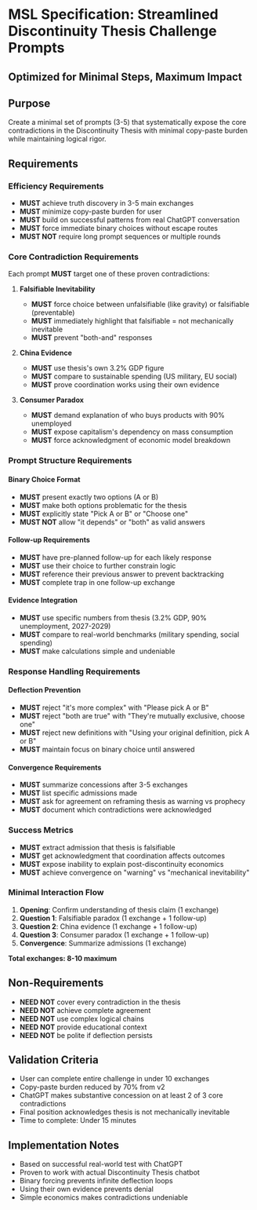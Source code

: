 # MSL Specification: Streamlined Discontinuity Thesis Challenge Prompts
## Optimized for Minimal Steps, Maximum Impact

## Purpose
Create a minimal set of prompts (3-5) that systematically expose the core contradictions in the Discontinuity Thesis with minimal copy-paste burden while maintaining logical rigor.

## Requirements

### Efficiency Requirements
- **MUST** achieve truth discovery in 3-5 main exchanges
- **MUST** minimize copy-paste burden for user
- **MUST** build on successful patterns from real ChatGPT conversation
- **MUST** force immediate binary choices without escape routes
- **MUST NOT** require long prompt sequences or multiple rounds

### Core Contradiction Requirements
Each prompt **MUST** target one of these proven contradictions:

1. **Falsifiable Inevitability**
   - **MUST** force choice between unfalsifiable (like gravity) or falsifiable (preventable)
   - **MUST** immediately highlight that falsifiable = not mechanically inevitable
   - **MUST** prevent "both-and" responses

2. **China Evidence**
   - **MUST** use thesis's own 3.2% GDP figure
   - **MUST** compare to sustainable spending (US military, EU social)
   - **MUST** prove coordination works using their own evidence

3. **Consumer Paradox**
   - **MUST** demand explanation of who buys products with 90% unemployed
   - **MUST** expose capitalism's dependency on mass consumption
   - **MUST** force acknowledgment of economic model breakdown

### Prompt Structure Requirements

#### Binary Choice Format
- **MUST** present exactly two options (A or B)
- **MUST** make both options problematic for the thesis
- **MUST** explicitly state "Pick A or B" or "Choose one"
- **MUST NOT** allow "it depends" or "both" as valid answers

#### Follow-up Requirements
- **MUST** have pre-planned follow-up for each likely response
- **MUST** use their choice to further constrain logic
- **MUST** reference their previous answer to prevent backtracking
- **MUST** complete trap in one follow-up exchange

#### Evidence Integration
- **MUST** use specific numbers from thesis (3.2% GDP, 90% unemployment, 2027-2029)
- **MUST** compare to real-world benchmarks (military spending, social spending)
- **MUST** make calculations simple and undeniable

### Response Handling Requirements

#### Deflection Prevention
- **MUST** reject "it's more complex" with "Please pick A or B"
- **MUST** reject "both are true" with "They're mutually exclusive, choose one"
- **MUST** reject new definitions with "Using your original definition, pick A or B"
- **MUST** maintain focus on binary choice until answered

#### Convergence Requirements
- **MUST** summarize concessions after 3-5 exchanges
- **MUST** list specific admissions made
- **MUST** ask for agreement on reframing thesis as warning vs prophecy
- **MUST** document which contradictions were acknowledged

### Success Metrics
- **MUST** extract admission that thesis is falsifiable
- **MUST** get acknowledgment that coordination affects outcomes
- **MUST** expose inability to explain post-discontinuity economics
- **MUST** achieve convergence on "warning" vs "mechanical inevitability"

### Minimal Interaction Flow
1. **Opening**: Confirm understanding of thesis claim (1 exchange)
2. **Question 1**: Falsifiable paradox (1 exchange + 1 follow-up)
3. **Question 2**: China evidence (1 exchange + 1 follow-up)  
4. **Question 3**: Consumer paradox (1 exchange + 1 follow-up)
5. **Convergence**: Summarize admissions (1 exchange)

**Total exchanges: 8-10 maximum**

## Non-Requirements
- **NEED NOT** cover every contradiction in the thesis
- **NEED NOT** achieve complete agreement
- **NEED NOT** use complex logical chains
- **NEED NOT** provide educational context
- **NEED NOT** be polite if deflection persists

## Validation Criteria
- User can complete entire challenge in under 10 exchanges
- Copy-paste burden reduced by 70% from v2
- ChatGPT makes substantive concession on at least 2 of 3 core contradictions
- Final position acknowledges thesis is not mechanically inevitable
- Time to complete: Under 15 minutes

## Implementation Notes
- Based on successful real-world test with ChatGPT
- Proven to work with actual Discontinuity Thesis chatbot
- Binary forcing prevents infinite deflection loops
- Using their own evidence prevents denial
- Simple economics makes contradictions undeniable